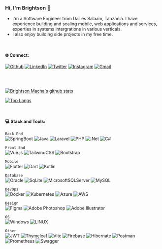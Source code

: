 ### Hi, I'm Brightson 👋

- I'm a Software Engineer from Dar es Salaam, Tanzania. I have experience building and scaling mobile, web applications and services, experties in systems intergrations in various verticals. 
- I also enjoy building side projects in my free time.

<br>

#### 🌐 Connect:

[![Github](https://img.shields.io/badge/Github-black.svg?logo=github&logoColor=white)](https://github.com/brightsonmacha) [![LinkedIn](https://img.shields.io/badge/LinkedIn-%230077B5.svg?logo=linkedin&logoColor=white)](https://tz.linkedin.com/in/brightsonmacha) [![Twitter](https://img.shields.io/badge/X-%23000000.svg?logo=X&logoColor=white)](https://twitter.com/brightsonmacha) [![Instagram](https://img.shields.io/badge/Instagram-%23E4405F.svg?logo=instagram&logoColor=white)](https://instagram.com/brightsonmacha) [![Gmail](https://img.shields.io/badge/Gmail-D14836?logo=gmail&logoColor=white)](mailto:brymacha065@gmail.com) 


<br><br>

[![Brightson Macha's github stats](https://github-readme-stats.vercel.app/api?username=brightsonmacha&count_private=true&show_icons=true)](https://github.com/brightsonmacha)


[![Top Langs](https://github-readme-stats.vercel.app/api/top-langs/?username=brightsonmacha)](https://github.com/brightsonmacha)

<!--
[![trophy](https://github-profile-trophy.vercel.app/?username=brightsonmacha)](https://github.com/brightsonmacha)
-->




<br>

####  💻 Stack and Tools:  
`Back End` <br>
![SpringBoot](https://img.shields.io/badge/springboot-6DA55F.svg?style=for-the-badge&logo=spring&logoColor=white) ![Java](https://img.shields.io/badge/java-%23ED8B00.svg?style=for-the-badge&logo=openjdk&logoColor=white)  ![Laravel](https://img.shields.io/badge/laravel-%23FF2D20.svg?style=for-the-badge&logo=laravel&logoColor=white) ![PHP](https://img.shields.io/badge/php-%23777BB4.svg?style=for-the-badge&logo=php&logoColor=white)  ![.Net](https://img.shields.io/badge/.NET-5C2D91?style=for-the-badge&logo=.net&logoColor=white) ![C#](https://img.shields.io/badge/c%23-%23239120.svg?style=for-the-badge&logo=csharp&logoColor=white)

`Front End` <br>
![Vue.js](https://img.shields.io/badge/vuejs-%2335495e.svg?style=for-the-badge&logo=vuedotjs&logoColor=%234FC08D) ![TailwindCSS](https://img.shields.io/badge/tailwindcss-%2338B2AC.svg?style=for-the-badge&logo=tailwind-css&logoColor=white) ![Bootstrap](https://img.shields.io/badge/bootstrap-%238511FA.svg?style=for-the-badge&logo=bootstrap&logoColor=white)

`Mobile` <br>
![Flutter](https://img.shields.io/badge/Flutter-%2302569B.svg?style=for-the-badge&logo=Flutter&logoColor=white) ![Dart](https://img.shields.io/badge/dart-%230175C2.svg?style=for-the-badge&logo=dart&logoColor=white) ![Kotlin](https://img.shields.io/badge/kotlin-%237F52FF.svg?style=for-the-badge&logo=kotlin&logoColor=white)

`Database` <br>
![Oracle](https://img.shields.io/badge/oracle-%23F24E1E.svg?style=for-the-badge&logo=oracle&logoColor=white) ![SqLite](https://img.shields.io/badge/sqlite-%2307405e.svg?style=for-the-badge&logo=sqlite&logoColor=white) ![MicrosoftSQLServer](https://img.shields.io/badge/Microsoft%20SQL%20Server-CC2927?style=for-the-badge&logo=microsoft%20sql%20server&logoColor=white)  ![MySQL](https://img.shields.io/badge/mysql-%2307405e.svg?style=for-the-badge&logo=mysql&logoColor=white) 	

`DevOps` <br>
![Docker](https://img.shields.io/badge/docker-%230db7ed.svg?style=for-the-badge&logo=docker&logoColor=white) ![Kubernetes](https://img.shields.io/badge/kubernetes-%23326ce5.svg?style=for-the-badge&logo=kubernetes&logoColor=white) ![Azure](https://img.shields.io/badge/azure-%230072C6.svg?style=for-the-badge&logo=microsoftazure&logoColor=white) ![AWS](https://img.shields.io/badge/AWS-%23FF9900.svg?style=for-the-badge&logo=amazon-aws&logoColor=white)

`Design` <br>
![Figma](https://img.shields.io/badge/figma-%23F24E1E.svg?style=for-the-badge&logo=figma&logoColor=white)  ![Adobe Photoshop](https://img.shields.io/badge/adobe%20photoshop-%2331A8FF.svg?style=for-the-badge&logo=adobe%20photoshop&logoColor=white) ![Adobe Illustrator](https://img.shields.io/badge/adobe%20illustrator-%23FF9A00.svg?style=for-the-badge&logo=adobe%20illustrator&logoColor=white)

`OS` <br>
![Windows](https://img.shields.io/badge/Windows-%23007FFF?style=for-the-badge&logo=windows&logoColor=white)
![LINUX](https://img.shields.io/badge/Linux-FCC624?style=for-the-badge&logo=linux&logoColor=black)

`Other` <br>
![JWT](https://img.shields.io/badge/JWT-black?style=for-the-badge&logo=JSON%20web%20tokens) ![Thymeleaf](https://img.shields.io/badge/Thymeleaf-%23005C0F.svg?style=for-the-badge&logo=Thymeleaf&logoColor=white) ![Vite](https://img.shields.io/badge/vite-%23646CFF.svg?style=for-the-badge&logo=vite&logoColor=white) ![Firebase](https://img.shields.io/badge/firebase-%23039BE5.svg?style=for-the-badge&logo=firebase) ![Hibernate](https://img.shields.io/badge/Hibernate-59666C?style=for-the-badge&logo=Hibernate&logoColor=white) ![Postman](https://img.shields.io/badge/Postman-FF6C37?style=for-the-badge&logo=postman&logoColor=white) ![Prometheus](https://img.shields.io/badge/Prometheus-E6522C?style=for-the-badge&logo=Prometheus&logoColor=white) ![Swagger](https://img.shields.io/badge/-Swagger-%23Clojure?style=for-the-badge&logo=swagger&logoColor=white)